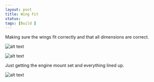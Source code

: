 ```yaml
---
layout: post
title: Wing Fit
status: 
tags: [Build ]
---
```

Making sure the wings fit correctly and that all dimensions are correct.

![alt text](https://res.cloudinary.com/tracstarr/image/upload/c_scale,h_300/v1538498371/Kitfox/8_WingFit/20180919_122846.jpg)

![alt text](https://res.cloudinary.com/tracstarr/image/upload/c_scale,h_300/v1538498384/Kitfox/8_WingFit/20180919_122455.jpg)

Just getting the engine mount set and everything lined up.

![alt text](https://res.cloudinary.com/tracstarr/image/upload/c_scale,h_300/v1538498364/Kitfox/20180919_151709.jpg)